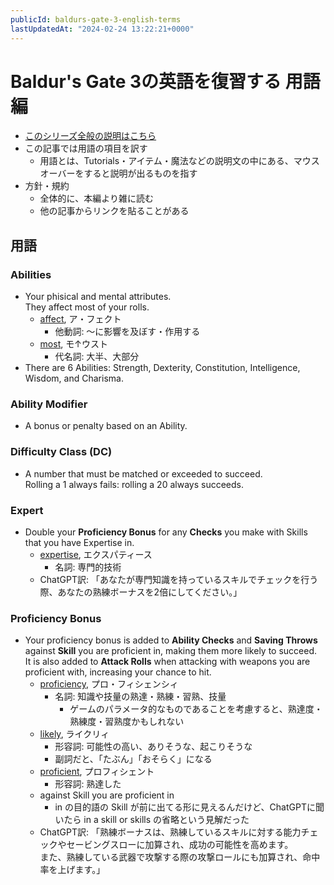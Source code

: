 ```yaml
---
publicId: baldurs-gate-3-english-terms
lastUpdatedAt: "2024-02-24 13:22:21+0000"
---
```


# Baldur's Gate 3の英語を復習する 用語編

- [このシリーズ全般の説明はこちら](./baldurs-gate-3-english-index.html)
- この記事では用語の項目を訳す
  - 用語とは、Tutorials・アイテム・魔法などの説明文の中にある、マウスオーバーをすると説明が出るものを指す
- 方針・規約
  - 全体的に、本編より雑に読む
  - 他の記事からリンクを貼ることがある

## 用語

### Abilities

- Your phisical and mental attributes.  
  They affect most of your rolls.
  - [affect](https://ejje.weblio.jp/content/affect), ア・フェクト
    - 他動詞: 〜に影響を及ぼす・作用する
  - [most](https://ejje.weblio.jp/content/most), モ↑ウスト
    - 代名詞: 大半、大部分
- There are 6 Abilities: Strength, Dexterity, Constitution, Intelligence, Wisdom, and Charisma.

### Ability Modifier

- A bonus or penalty based on an Ability.

### Difficulty Class (DC)

- A number that must be matched or exceeded to succeed.  
  Rolling a 1 always fails: rolling a 20 always succeeds.

### Expert

- Double your **Proficiency Bonus** for any **Checks** you make with Skills that you have Expertise in.
  - [expertise](https://ejje.weblio.jp/content/expertise), エクスパティース
    - 名詞: 専門的技術
  - ChatGPT訳: 「あなたが専門知識を持っているスキルでチェックを行う際、あなたの熟練ボーナスを2倍にしてください。」

### Proficiency Bonus

- Your proficiency bonus is added to **Ability Checks** and **Saving Throws** against **Skill** you are proficient in, making them more likely to succeed.  
  It is also added to **Attack Rolls** when attacking with weapons you are proficient with, increasing your chance to hit.
  - [proficiency](https://ejje.weblio.jp/content/proficiency), プロ・フィシェンシィ
    - 名詞: 知識や技量の熟達・熟練・習熟、技量
      - ゲームのパラメータ的なものであることを考慮すると、熟達度・熟練度・習熟度かもしれない
  - [likely](https://ejje.weblio.jp/content/likely), ライクリィ
    - 形容詞: 可能性の高い、ありそうな、起こりそうな
    - 副詞だと、「たぶん」「おそらく」になる
  - [proficient](https://ejje.weblio.jp/content/proficient), プロフィシェント
    - 形容詞: 熟達した
  - against Skill you are proficient in
    - in の目的語の Skill が前に出てる形に見えるんだけど、ChatGPTに聞いたら in a skill or skills の省略という見解だった
  - ChatGPT訳: 「熟練ボーナスは、熟練しているスキルに対する能力チェックやセービングスローに加算され、成功の可能性を高めます。  
    また、熟練している武器で攻撃する際の攻撃ロールにも加算され、命中率を上げます。」
